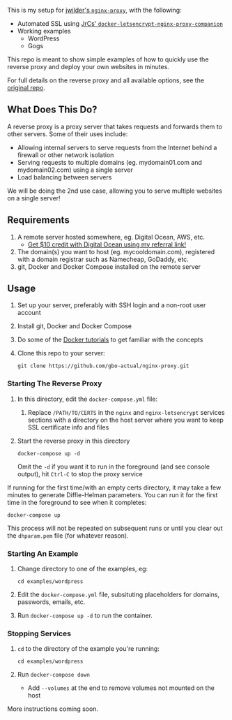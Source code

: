 This is my setup for [jwilder's `nginx-proxy`](https://github.com/jwilder/nginx-proxy), with the following:

* Automated SSL using [JrCs' `docker-letsencrypt-nginx-proxy-companion`](https://github.com/JrCs/docker-letsencrypt-nginx-proxy-companion)
* Working examples
    * WordPress
    * Gogs

This repo is meant to show simple examples of how to quickly use the reverse proxy and deploy your own websites in minutes.

For full details on the reverse proxy and all available options, see the [original repo](https://github.com/jwilder/nginx-proxy).

## What Does This Do?

A reverse proxy is a proxy server that takes requests and forwards them to other servers. Some of their uses include:

* Allowing internal servers to serve requests from the Internet behind a firewall or other network isolation
* Serving requests to multiple domains (eg. mydomain01.com and mydomain02.com) using a single server
* Load balancing between servers

We will be doing the 2nd use case, allowing you to serve multiple websites on a single server!

## Requirements

1. A remote server hosted somewhere, eg. Digital Ocean, AWS, etc.
    * [Get $10 credit with Digital Ocean using my referral link!](https://m.do.co/c/5ef3660ba5b6)
1. The domain(s) you want to host (eg. mycooldomain.com), registered with a domain registrar such as Namecheap, GoDaddy, etc.
1. git, Docker and Docker Compose installed on the remote server

## Usage

1. Set up your server, preferably with SSH login and a non-root user account
1. Install git, Docker and Docker Compose
1. Do some of the [Docker  tutorials](https://docs.docker.com/engine/tutorials/) to get familiar with the concepts
1. Clone this repo to your server:
    
    ```
    git clone https://github.com/gbo-actual/nginx-proxy.git
    ```

### Starting The Reverse Proxy

1. In this directory, edit the `docker-compose.yml` file:
    1. Replace `/PATH/TO/CERTS` in the `nginx` and `nginx-letsencrypt` services sections with a directory on the host server where you want to keep SSL certificate info and files
1. Start the reverse proxy in this directory
    
    ```
    docker-compose up -d
    ```
    Omit the `-d` if you want it to run in the foreground (and see console output), hit `Ctrl-C` to stop the proxy service

If running for the first time/with an empty certs directory, it may take a few minutes to generate Diffie-Helman parameters. You can run it for the first time in the foreground to see when it completes:

```
docker-compose up
```

This process will not be repeated on subsequent runs or until you clear out the `dhparam.pem` file (for whatever reason).

### Starting An Example

1. Change directory to one of the examples, eg:
    
    ```
    cd examples/wordpress
    ```
    
1. Edit the `docker-compose.yml` file, subsituting placeholders for domains, passwords, emails, etc.
1. Run `docker-compose up -d` to run the container.

### Stopping Services

1. `cd` to the directory of the example you're running:
    
    ```
    cd examples/wordpress
    ```
    
1. Run `docker-compose down`
    * Add `--volumes` at the end to remove volumes not mounted on the host

More instructions coming soon.